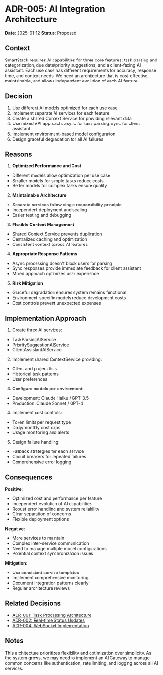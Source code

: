 # ADR-005: AI Integration Architecture

**Date**: 2025-01-12
**Status**: Proposed

## Context

SmartStack requires AI capabilities for three core features: task parsing and categorization, due date/priority suggestions, and a client-facing AI assistant. Each use case has different requirements for accuracy, response time, and context needs. We need an architecture that is cost-effective, maintainable, and allows independent evolution of each AI feature.

## Decision

1. Use different AI models optimized for each use case
1. Implement separate AI services for each feature
1. Create a shared Context Service for providing relevant data
1. Use mixed API approach: async for task parsing, sync for client assistant
1. Implement environment-based model configuration
1. Design graceful degradation for all AI failures

## Reasons

1. **Optimized Performance and Cost**

- Different models allow optimization per use case
- Smaller models for simple tasks reduce costs
- Better models for complex tasks ensure quality

2. **Maintainable Architecture**

- Separate services follow single responsibility principle
- Independent deployment and scaling
- Easier testing and debugging

3. **Flexible Context Management**

- Shared Context Service prevents duplication
- Centralized caching and optimization
- Consistent context across AI features

4. **Appropriate Response Patterns**

- Async processing doesn't block users for parsing
- Sync responses provide immediate feedback for client assistant
- Mixed approach optimizes user experience

5. **Risk Mitigation**

- Graceful degradation ensures system remains functional
- Environment-specific models reduce development costs
- Cost controls prevent unexpected expenses

## Implementation Approach

1. Create three AI services:

- TaskParsingAIService
- PrioritySuggestionAIService
- ClientAssistantAIService

2. Implement shared ContextService providing:

- Client and project lists
- Historical task patterns
- User preferences

3. Configure models per environment:

- Development: Claude Haiku / GPT-3.5
- Production: Claude Sonnet / GPT-4

4. Implement cost controls:

- Token limits per request type
- Daily/monthly cost caps
- Usage monitoring and alerts

5. Design failure handling:

- Fallback strategies for each service
- Circuit breakers for repeated failures
- Comprehensive error logging

## Consequences

**Positive**:

- Optimized cost and performance per feature
- Independent evolution of AI capabilities
- Robust error handling and system reliability
- Clear separation of concerns
- Flexible deployment options

**Negative**:

- More services to maintain
- Complex inter-service communication
- Need to manage multiple model configurations
- Potential context synchronization issues

**Mitigation**:

- Use consistent service templates
- Implement comprehensive monitoring
- Document integration patterns clearly
- Regular architecture reviews

## Related Decisions

- [ADR-001: Task Processing Architecture](./ADR-001.md)
- [ADR-002: Real-time Status Updates](./ADR-002.md)
- [ADR-004: WebSocket Implementation](./ADR-004.md)

## Notes

This architecture prioritizes flexibility and optimization over simplicity. As the system grows, we may need to implement an AI Gateway to manage common concerns like authentication, rate limiting, and logging across all AI services.
